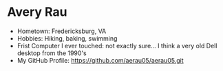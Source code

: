 # Avery Rau

- Hometown: Fredericksburg, VA
- Hobbies: Hiking, baking, swimming
- Frist Computer I ever touched: not exactly sure... I think a very old Dell desktop from the 1990's
- My GitHub Profile: https://github.com/aerau05/aerau05.git
     
